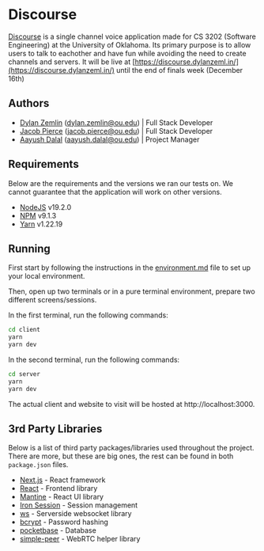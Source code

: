 # Discourse

[Discourse](https://discourse.dylanzeml.in/) is a single channel voice application made for CS 3202 (Software Engineering) at the University of Oklahoma. Its primary purpose is to allow users to talk to eachother and have fun while avoiding the need to create channels and servers. It will be live at [https://discourse.dylanzeml.in/](https://discourse.dylanzeml.in/) until the end of finals week (December 16th)

## Authors

 - [Dylan Zemlin](https://github.com/dylanzemlin/) (<dylan.zemlin@ou.edu>) | Full Stack Developer
 - [Jacob Pierce](https://github.com/pier116) (<jacob.pierce@ou.edu>) | Full Stack Developer
 - [Aayush Dalal](https://github.com/) (<aayush.dalal@ou.edu>) | Project Manager
## Requirements

Below are the requirements and the versions we ran our tests on. We cannot guarantee that the application will work on other versions.

  - [NodeJS](https://nodejs.org/en/) v19.2.0
  - [NPM](https://www.npmjs.com/) v9.1.3
  - [Yarn](https://classic.yarnpkg.com/) v1.22.19

## Running

First start by following the instructions in the [environment.md](./docs/environment.md) file to set up your local environment.

Then, open up two terminals or in a pure terminal environment, prepare two different screens/sessions.

In the first terminal, run the following commands:

```bash
cd client
yarn
yarn dev
```

In the second terminal, run the following commands:

```bash
cd server
yarn
yarn dev
```

The actual client and website to visit will be hosted at http://localhost:3000.

## 3rd Party Libraries

Below is a list of third party packages/libraries used throughout the project. There are more, but these are big ones, the rest can be found in both `package.json` files.

  - [Next.js](https://nextjs.org/) - React framework
  - [React](https://reactjs.org/) - Frontend library
  - [Mantine](https://mantine.dev/) - React UI library
  - [Iron Session](https://github.com/vvo/iron-session) - Session management
  - [ws](https://www.npmjs.com/package/ws) - Serverside websocket library
  - [bcrypt](https://www.npmjs.com/package/bcrypt) - Password hashing
  - [pocketbase](https://pocketbase.io/) - Database
  - [simple-peer](https://github.com/feross/simple-peer) - WebRTC helper library
